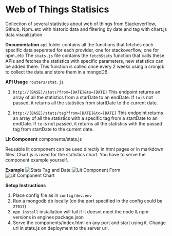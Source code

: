 # Web of Things Statisics

Collection of several statistics about web of things from Stackoverflow, Github, Npm..etc with historic data and filtering by date and tag with chart.js data visualization.

**Documentation**
`api` folder contains all the functions that fetches each specific data seperated for each provider, one for stackoverflow, one for npm..etc
The `stats.js` file contains the `fetchStats` function that calls these APIs and fetches the statistics with specific parameters, new statistics can be added there. This function is called once every 2 weeks using a cronjob to collect the data and store them in a mongoDB.

**API Usage**
`routers/stat.js`

1. `http://[BASE]/stats?from=[DATE]&to=[DATE]`
   This endpoint returns an array of all the statistics from a starDate to an endDate. If `to` is not passed, it returns all the statistics from startDate to the current date.

2. `http://[BASE]/stats/tag?from=[DATE]&to=[DATE]`
   This endpoint returns an array of all the statistics with a specific tag from a startDate to an endDate. If `to` is not passed, it returns all the statistics with the passed tag from startDate to the current date.

**Lit Component**
components/stats.js

Reusable lit component can be used directly in html pages or in markdown files. Chart.js is used for the statistics chart.
You have to serve the component example yourself.

**Example**
![Stats Tag and Date](https://i.ibb.co/brcBXS9/dateandtag.png)
![Lit Component Form](https://i.ibb.co/X3XgFjb/lit1.png)
![Lit Component Chart](https://i.ibb.co/BBDxXs4/chart.png)

**Setup Instructions**

1. Place config file as in `config/dev.env `
2. Run a mongodb db locally (on the port specified in the config could be `27017`)
3. `npm install` installation will fail if it doesnt meet the node & npm versions in engines package.json
4. Serve the components/index.html on any port and start using it. Change url in stats.js on deployment to the server url.

